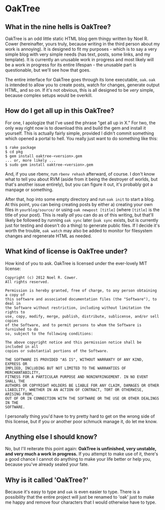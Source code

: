 # OakTree

## What in the nine hells is OakTree?

OakTree is an odd little static HTML blog gem thingy written by Noel R. Cower (hereinafter, yours truly, because writing in the third person about my work is annoying).  It is designed to fit my purposes - which is to say a very simple blog with very simple needs (has text, posts, some links, and my template).  It is currently an unusable work in progress and most likely will be a work in progress for its entire lifespan - the unusable part is questionable, but we'll see how that goes.

The entire interface for OakTree goes through its lone executable, `oak`.  `oak` is intended to allow you to create posts, watch for changes, generate output HTML, and so on.  If it's not obvious, this is all designed to be _very_ simple, because complex setups would be overkill.

## How do I get all up in this OakTree?

For one, I apologize that I've used the phrase "get all up in X."  For two, the only way right now is to download this and build the gem and install it yourself.  This is actually fairly simple, provided I didn't commit something which opened a portal to hell.  You really just want to do something like this:

	$ rake package
	$ cd pkg
	$ gem install oaktree-<version>.gem
	... or, more likely ...
	$ sudo gem install oaktree-<version>.gem

And, if you use rbenv, run `rbenv rehash` afterward, of course.  I don't know what to tell you about RVM (aside from it being the destroyer of worlds, but that's another issue entirely), but you can figure it out, it's probably got a manpage or something.

After that, hop into some empty directory and run `oak init` to start a blog.  At this point, you can being creating posts by either a) creating your own files in `yourblog/source/` or using `oak newpost [title]` (where `[title]` is the title of your post).  This is really _all_ you can do as of this writing, but that'll likely be followed by running `oak sync` later (`oak sync` exists, but is currently just for testing and doesn't do a thing) to generate public files.  If I decide it's worth the trouble, `oak watch` may also be added to monitor for filesystem changes and regenerate HTML as needed.

## What kind of license is OakTree under?

How kind of you to ask.  OakTree is licensed under the ever-lovely MIT license:

	Copyright (c) 2012 Noel R. Cower.
	All rights reserved.
	
	Permission is hereby granted, free of charge, to any person obtaining a copy of
	this software and associated documentation files (the "Software"), to deal in
	the Software without restriction, including without limitation the rights to
	use, copy, modify, merge, publish, distribute, sublicense, and/or sell copies
	of the Software, and to permit persons to whom the Software is furnished to do
	so, subject to the following conditions:
	
	The above copyright notice and this permission notice shall be included in all
	copies or substantial portions of the Software.
	
	THE SOFTWARE IS PROVIDED "AS IS", WITHOUT WARRANTY OF ANY KIND, EXPRESS OR
	IMPLIED, INCLUDING BUT NOT LIMITED TO THE WARRANTIES OF MERCHANTABILITY,
	FITNESS FOR A PARTICULAR PURPOSE AND NONINFRINGEMENT. IN NO EVENT SHALL THE
	AUTHORS OR COPYRIGHT HOLDERS BE LIABLE FOR ANY CLAIM, DAMAGES OR OTHER
	LIABILITY, WHETHER IN AN ACTION OF CONTRACT, TORT OR OTHERWISE, ARISING FROM,
	OUT OF OR IN CONNECTION WITH THE SOFTWARE OR THE USE OR OTHER DEALINGS IN THE
	SOFTWARE.

I personally thing you'd have to try pretty hard to get on the wrong side of this license, but if you or another poor schmuck manage it, do let me know.

## Anything else I should know?

No, but I'll reiterate this point again: **OakTree is unfinished, very unstable, and very much a work in progress.**  If you attempt to make use of it, there's a good chance I cannot do anything to make your life better or help you, because you've already sealed your fate.

## Why is it called 'OakTree?'

Because it's easy to type and `oak` is even easier to type.  There is a possibility that the entire project will just be renamed to 'oak' just to make me happy and remove four characters that I would otherwise have to type.
